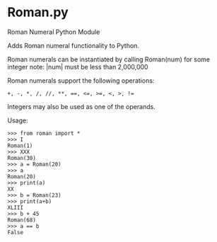 Roman.py
========

Roman Numeral Python Module

Adds Roman numeral functionality to Python.

Roman numerals can be instantiated by calling Roman(num) for some integer
    note: |num| must be less than 2,000,000

Roman numerals support the following operations:
    
    +, -, *, /, //, **, ==, <=, >=, <, >, !=


Integers may also be used as one of the operands.

Usage:

	>>> from roman import *
	>>> I
	Roman(1)
	>>> XXX
	Roman(30)
	>>> a = Roman(20)
	>>> a
	Roman(20)
	>>> print(a)
	XX
	>>> b = Roman(23)
	>>> print(a+b)
	XLIII
	>>> b + 45
	Roman(68)
	>>> a == b
	False




